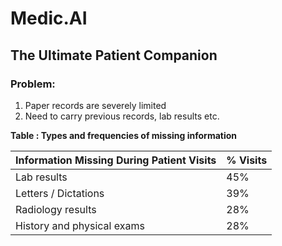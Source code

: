 # Medic.AI
## The Ultimate Patient Companion

### Problem:
1. Paper records are severely limited
2. Need to carry previous records, lab results etc.

**Table : Types and frequencies of missing information**

| Information Missing During Patient Visits  | % Visits |
| -------------               | ------ |
| Lab results	                | 45%    |
| Letters / Dictations        | 39%    |
| Radiology results	          | 28%    |
| History and physical exams	| 28%    |
